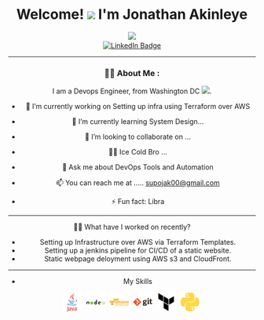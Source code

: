 
<div id="header" align="center">
 <h1>
  Welcome! 
  <img src="https://media.giphy.com/media/hvRJCLFzcasrR4ia7z/giphy.gif" width="40"/>
  I'm Jonathan Akinleye
  </h1>
  <img src="https://media.giphy.com/media/xipa31hSAdSniIA4rV/giphy.gif" width="100"/>

<div id="badges">
  <a href="your-linkedin-URL">
  <img src="https://img.shields.io/badge/LinkedIn-blue?style=for-the-badge&logo=linkedin&logoColor=white" alt="LinkedIn Badge" width="100"/>
  </a>
 <div>
  
---
  
### :man_technologist: About Me :

 I am a Devops Engineer, from Washington DC <img src="https://media.giphy.com/media/F3h8ekM8o0zvwVY0Ry/giphy.gif" width="40">. 

- 🔭 I’m currently working on Setting up infra using Terraform over AWS
- 🌱 I’m currently learning System Design...
- 👯 I’m looking to collaborate on ...
- 🤙🏿 Ice Cold Bro ...
- 💬 Ask me about DevOps Tools and Automation
- 📫 You can reach me at ..... supojak00@gmail.com

- ⚡ Fun fact: Libra
 ---
  
  👨‍💻 What have I worked on recently?
   - Setting up Infrastructure over AWS via Terraform Templates.
   - Setting up a jenkins pipeline for CI/CD of a static website.
   - Static webpage deloyment using AWS s3 and CloudFront.
  
  ---
  
 - My Skills
  <div>
  <img src="https://github.com/devicons/devicon/blob/master/icons/java/java-original-wordmark.svg" title="Java" alt="Java" width="40" height="40"/>&nbsp;
  <img src="https://github.com/devicons/devicon/blob/master/icons/nodejs/nodejs-original-wordmark.svg" title="NodeJS" alt="NodeJS" width="40" height="40"/>&nbsp;
  <img src="https://github.com/devicons/devicon/blob/master/icons/amazonwebservices/amazonwebservices-plain-wordmark.svg" title="AWS" alt="AWS" width="40" height="40"/>&nbsp;
  <img src="https://github.com/devicons/devicon/blob/master/icons/git/git-original-wordmark.svg" title="Git" **alt="Git" width="40" height="40"/>&nbsp; 
  <img src="https://github.com/devicons/devicon/blob/master/icons/terraform/terraform-plain.svg"
  title="Terraform" **alt="Terraform" width="40" height="40"/>&nbsp;
  <img src="https://github.com/devicons/devicon/blob/master/icons/python/python-plain.svg"
  title="Python" **alt="Python" width="40" height="40"/>&nbsp;
  </div>

